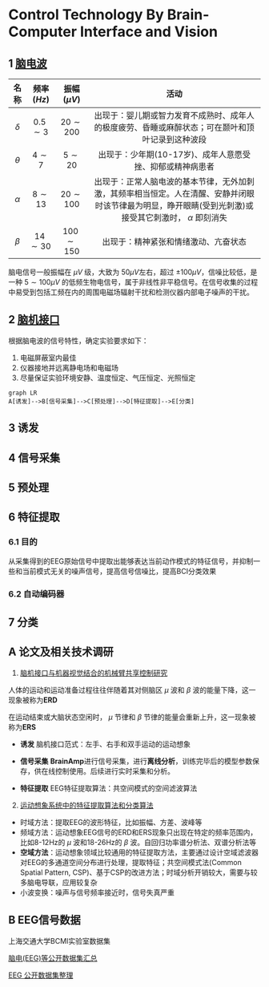 # Control Technology By Brain-Computer Interface and Vision

## 1 [脑电波](https://baike.baidu.com/item/%E8%84%91%E7%94%B5%E6%B3%A2/1599805?fr=aladdin)

|名称|频率($Hz$)|振幅($\mu V$)|活动|
|:-:|:-:|:-:|:-:|
|$\delta$|$0.5\sim3$|$20\sim200$|出现于：婴儿期或智力发育不成熟时、成年人的极度疲劳、昏睡或麻醉状态；可在颞叶和顶叶记录到这种波段|
|$\theta$|$4\sim7$|$5\sim20$|出现于：少年期(10-17岁)、成年人意愿受挫、抑郁或精神病患者|
|$\alpha$|$8\sim13$|$20\sim100$|出现于：正常人脑电波的基本节律，无外加刺激，其频率相当恒定。人在清醒、安静并闭眼时该节律最为明显，睁开眼睛(受到光刺激)或接受其它刺激时， $\alpha$ 即刻消失|
|$\beta$|$14\sim30$|$100\sim150$|出现于：精神紧张和情绪激动、亢奋状态|

脑电信号一般振幅在 $\mu V$ 级，大致为 $50 \mu V$左右，超过 $\pm 100 \mu V$，信噪比较低，是一种 $5\sim100 \mu V$ 的低频生物电信号，属于非线性非平稳信号。在信号收集的过程中易受到包括工频在内的周围电磁场辐射干扰和检测仪器内部电子噪声的干扰。

## 2 [脑机接口](https://zh.wikipedia.org/wiki/%E8%84%91%E6%9C%BA%E6%8E%A5%E5%8F%A3)

根据脑电波的信号特性，确定实验要求如下：
1. 电磁屏蔽室内最佳
2. 仪器接地并远离静电场和电磁场
3. 尽量保证实验环境安静、温度恒定、气压恒定、光照恒定

```mermaid
graph LR
A[诱发]-->B[信号采集]-->C[预处理]-->D[特征提取]-->E[分类]
```

## 3 诱发

## 4 信号采集

## 5 预处理

## 6 特征提取

### 6.1 目的

从采集得到的EEG原始信号中提取出能够表达当前动作模式的特征信号，并抑制一些和当前模式无关的噪声信号，提高信号信噪比，提高BCI分类效果

### 6.2 自动编码器

## 7 分类

## A 论文及相关技术调研

1. [脑机接口与机器视觉结合的机械臂共享控制研究](C:\Users\user\Desktop\ControlByBCInVision\paper\脑机接口与机器视觉结合的机械臂共享控制研究_徐阳.caj)

人体的运动和运动准备过程往往伴随着其对侧脑区 $\mu$ 波和 $\beta$ 波的能量下降，这一现象被称为**ERD**

在运动结束或大脑状态空闲时， $\mu$ 节律和 $\beta$ 节律的能量会重新上升，这一现象被称为**ERS**

- **诱发** 脑机接口范式：左手、右手和双手运动的运动想象

- **信号采集** **BrainAmp**进行信号采集，进行**离线分析**，训练完毕后的模型参数保存，供在线控制使用。后续进行实时采集和分析。

- **特征提取** EEG特征提取算法：共空间模式的空间滤波算法

2. [运动想象系统中的特征提取算法和分类算法](https://blog.51cto.com/u_6811786/3791770)

- 时域方法：提取EEG的波形特征，比如振幅、方差、波峰等
- 频域方法：运动想象EEG信号的ERD和ERS现象只出现在特定的频率范围内，比如8-12Hz的 $\mu$ 波和18-26Hz的 $\beta$ 波。自回归功率谱分析法、双谱分析法等
- **空域方法**：运动想象领域比较通用的特征提取方法，主要通过设计空域滤波器对EEG的多通道空间分布进行处理，提取特征；共空间模式法(Common Spatial Pattern, CSP)、基于CSP的改进方法；时域分析开销较大，需要与较多脑电导联，应用较复杂
- 小波变换：噪声与信号频率接近时，信号失真严重

## B EEG信号数据

上海交通大学BCMI实验室数据集

[脑电(EEG)等公开数据集汇总](https://zhuanlan.zhihu.com/p/138286382)

[EEG 公开数据集整理](https://zhuanlan.zhihu.com/p/377480885)
